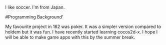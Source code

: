 I like soccer.
I'm from Japan.

#Programming Background'

My favourite project in 162 was poker. It was a simpler version compared to holdem but it was fun.
I have recently started learning cocos2d-x. I hope I will be able to make game apps with this by the summer break. 